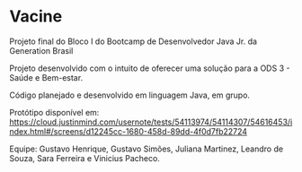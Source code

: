 # Vacine

Projeto final do Bloco I do Bootcamp de Desenvolvedor Java Jr. da Generation Brasil  

Projeto desenvolvido com o intuito de oferecer uma solução para a ODS 3 - Saúde e Bem-estar. 

Código planejado e desenvolvido em linguagem Java, em grupo.  

Protótipo disponível em: https://cloud.justinmind.com/usernote/tests/54113974/54114307/54616453/index.html#/screens/d12245cc-1680-458d-89dd-4f0d7fb22724  

Equipe: Gustavo Henrique, Gustavo Simões, Juliana Martinez, Leandro de Souza, Sara Ferreira e Vinicius Pacheco.
